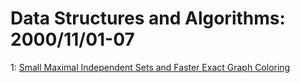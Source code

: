 # Data Structures and Algorithms: 2000/11/01-07  
1: [Small Maximal Independent Sets and Faster Exact Graph Coloring](https://doi.org/10.48550/arXiv.cs/0011009)  